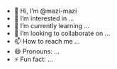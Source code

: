 - 👋 Hi, I’m @mazi-mazi
- 👀 I’m interested in ...
- 🌱 I’m currently learning ...
- 💞️ I’m looking to collaborate on ...
- 📫 How to reach me ...
- 😄 Pronouns: ...
- ⚡ Fun fact: ...

<!---
mazi-mazi/mazi-mazi is a ✨ special ✨ repository because its `README.md` (this file) appears on your GitHub profile.
You can click the Preview link to take a look at your changes.
--->

